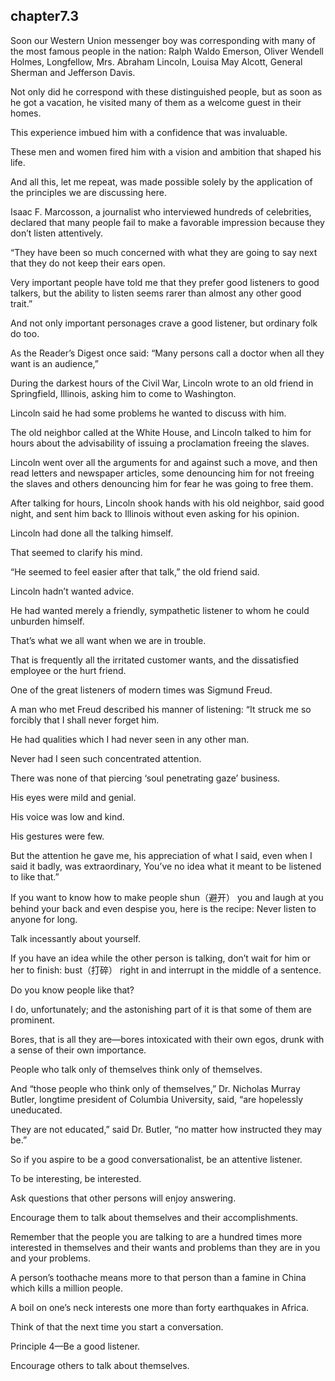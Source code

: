
chapter7.3
---
Soon our Western Union messenger boy was corresponding with many of the most famous people in the nation: Ralph Waldo Emerson, Oliver Wendell Holmes, Longfellow, Mrs. Abraham Lincoln, Louisa May Alcott, General Sherman and Jefferson Davis.

Not only did he correspond with these distinguished people, but as soon as he got a vacation, he visited many of them as a welcome guest in their homes.

This experience imbued him with a confidence that was invaluable.

These men and women fired him with a vision and ambition that shaped his life.

And all this, let me repeat, was made possible solely by the application of the principles we are discussing here.

Isaac F. Marcosson, a journalist who interviewed hundreds of celebrities, declared that many people fail to make a favorable impression because they don’t listen attentively.

“They have been so much concerned with what they are going to say next that they do not keep their ears open.

Very important people have told me that they prefer good listeners to good talkers, but the ability to listen seems rarer than almost any other good trait.”

And not only important personages crave a good listener, but ordinary folk do too.

As the Reader’s Digest once said: “Many persons call a doctor when all they want is an audience,”

During the darkest hours of the Civil War, Lincoln wrote to an old friend in Springfield, Illinois, asking him to come to Washington.

Lincoln said he had some problems he wanted to discuss with him.

The old neighbor called at the White House, and Lincoln talked to him for hours about the advisability of issuing a proclamation freeing the slaves.

Lincoln went over all the arguments for and against such a move, and then read letters and newspaper articles, some denouncing him for not freeing the slaves and others denouncing him for fear he was going to free them.

After talking for hours, Lincoln shook hands with his old neighbor, said good night, and sent him back to Illinois without even asking for his opinion.

Lincoln had done all the talking himself.

That seemed to clarify his mind.

“He seemed to feel easier after that talk,” the old friend said.

Lincoln hadn’t wanted advice.

He had wanted merely a friendly, sympathetic listener to whom he could unburden himself.

That’s what we all want when we are in trouble.

That is frequently all the irritated customer wants, and the dissatisfied employee or the hurt friend.

One of the great listeners of modern times was Sigmund Freud.

A man who met Freud described his manner of listening: “It struck me so forcibly that I shall never forget him.

He had qualities which I had never seen in any other man.

Never had I seen such concentrated attention.

There was none of that piercing ‘soul penetrating gaze’ business.

His eyes were mild and genial.

His voice was low and kind.

His gestures were few.

But the attention he gave me, his appreciation of what I said, even when I said it badly, was extraordinary, You’ve no idea what it meant to be listened to like that.”

If you want to know how to make people shun（避开） you and laugh at you behind your back and even despise you, here is the recipe: Never listen to anyone for long.

Talk incessantly about yourself.

If you have an idea while the other person is talking, don’t wait for him or her to finish: bust（打碎） right in and interrupt in the middle of a sentence.

Do you know people like that?

I do, unfortunately; and the astonishing part of it is that some of them are prominent.

Bores, that is all they are—bores intoxicated with their own egos, drunk with a sense of their own importance.

People who talk only of themselves think only of themselves.

And “those people who think only of themselves,” Dr. Nicholas Murray Butler, longtime president of Columbia University, said, “are hopelessly uneducated.

They are not educated,” said Dr. Butler, “no matter how instructed they may be.”

So if you aspire to be a good conversationalist, be an attentive listener.

To be interesting, be interested.

Ask questions that other persons will enjoy answering.

Encourage them to talk about themselves and their accomplishments.

Remember that the people you are talking to are a hundred times more interested in themselves and their wants and problems than they are in you and your problems.

A person’s toothache means more to that person than a famine in China which kills a million people.

A boil on one’s neck interests one more than forty earthquakes in Africa.

Think of that the next time you start a conversation.

Principle 4—Be a good listener.

Encourage others to talk about themselves.
